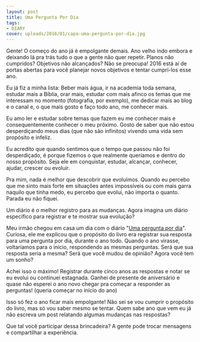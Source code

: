 ```yaml
---
layout: post
title: Uma Pergunta Por Dia
tags:
- DIARY
cover: uploads/2016/01/capa-uma-pergunta-por-dia.jpg
---
```


Gente! O começo do ano já é empolgante demais. Ano velho indo embora e deixando lá pra trás tudo o que a gente não quer repetir. Planos não cumpridos? Objetivos não alcançados? Não se preocupa! 2016 está aí de portas abertas para você planejar novos objetivos e tentar cumpri-los esse ano.

Eu já fiz a minha lista: Beber mais água, ir na academia toda semana, estudar mais a Bíblia, orar mais, estudar com mais afinco os temas que me interessam no momento (fotografia, por exemplo), me dedicar mais ao blog e o canal e, o que mais gosto e faço todo ano, me conhecer mais.

Eu amo ler e estudar sobre temas que fazem eu me conhecer mais e consequentemente conhecer o meu próximo. Gosto de saber que não estou desperdiçando meus dias (que não são infinitos) vivendo uma vida sem propósito e infeliz.

Eu acredito que quando sentimos que o tempo que passou não foi desperdiçado, é porque fizemos o que realmente queríamos e dentro do nosso propósito. Seja ele em conquistar, estudar, alcançar, conhecer, ajudar, crescer ou evoluir.

Pra mim, nada é melhor que descobrir que evoluímos. Quando eu percebo que me sinto mais forte em situações antes impossíveis ou com mais garra naquilo que tinha medo, eu percebo que evolui, não importa o quanto. Parada eu não fiquei.

Um diário é o melhor registro para as mudanças. Agora imagina um diário específico para registrar e te mostrar sua evolução?

Meu irmão chegou em casa um dia com o diário "<a href="http://www.intrinseca.com.br/livro/578/">Uma pergunta por dia</a>". Curiosa, ele me explicou que o propósito do livro era registrar sua resposta para uma pergunta por dia, durante o ano todo. Quando o ano virasse, voltaríamos para o início, respondendo as mesmas perguntas. Será que sua resposta seria a mesma? Será que você mudou de opinião? Agora você tem um sonho?

Achei isso o máximo! Registrar durante cinco anos as respostas e notar se eu evolui ou continuei estagnada. Ganhei de presente de aniversário e quase não esperei o ano novo chegar pra começar a responder as perguntas! (queria começar no início do ano)

Isso só fez o ano ficar mais empolgante! Não sei se vou cumprir o propósito do livro, mas só vou saber mesmo se tentar. Quem sabe ano que vem eu já não escreva um post relatando algumas mudanças nas respostas?

Que tal você participar dessa brincadeira? A gente pode trocar mensagens e compartilhar a experiência.
